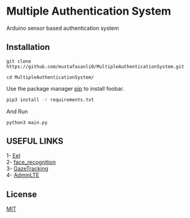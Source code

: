 # Multiple Authentication System

Arduino sensor based authentication system

## Installation

```
git clone https://github.com/mustafasanli0/MultipleAuthenticationSystem.git
```
```
cd MultipleAuthenticationSystem/
```

Use the package manager [pip](https://pip.pypa.io/en/stable/) to install foobar.

```bash
pip3 install -r requirements.txt
```
And Run

```
python3 main.py
```
## USEFUL LINKS
1- [Eel](https://github.com/samuelhwilliams/Eel)\
2- [face_recognition](https://github.com/ageitgey/face_recognition)\
3- [GazeTracking](https://github.com/antoinelame/GazeTracking)\
4- [AdminLTE](https://github.com/ColorlibHQ/AdminLTE)




## License
[MIT](https://choosealicense.com/licenses/mit/)
